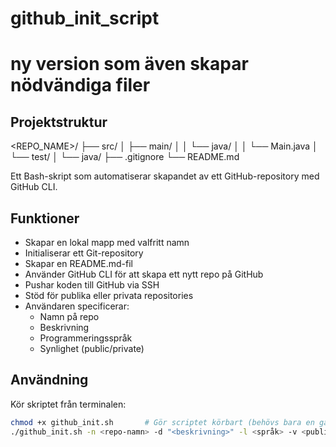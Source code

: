 # github_init_script
# ny version som även skapar nödvändiga filer  

## Projektstruktur
<REPO_NAME>/
├── src/
│ ├── main/
│ │ └── java/
│ │ └── Main.java
│ └── test/
│ └── java/
├── .gitignore
└── README.md

Ett Bash-skript som automatiserar skapandet av ett GitHub-repository med GitHub CLI.

## Funktioner

- Skapar en lokal mapp med valfritt namn
- Initialiserar ett Git-repository
- Skapar en README.md-fil
- Använder GitHub CLI för att skapa ett nytt repo på GitHub
- Pushar koden till GitHub via SSH
- Stöd för publika eller privata repositories
- Användaren specificerar:
  - Namn på repo
  - Beskrivning
  - Programmeringsspråk
  - Synlighet (public/private)

## Användning

Kör skriptet från terminalen:

```bash
chmod +x github_init.sh       # Gör scriptet körbart (behövs bara en gång)
./github_init.sh -n <repo-namn> -d "<beskrivning>" -l <språk> -v <public|private>
